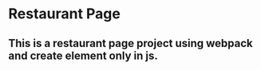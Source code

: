 # Restaurant Page

## This is a restaurant page project using webpack and create element only in js.
